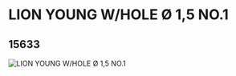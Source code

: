 # LION YOUNG W/HOLE Ø 1,5 NO.1
## 15633
![LION YOUNG W/HOLE Ø 1,5 NO.1](https://lc-www-live-s.legocdn.com/media/bricks/5/2/6052284.jpg)